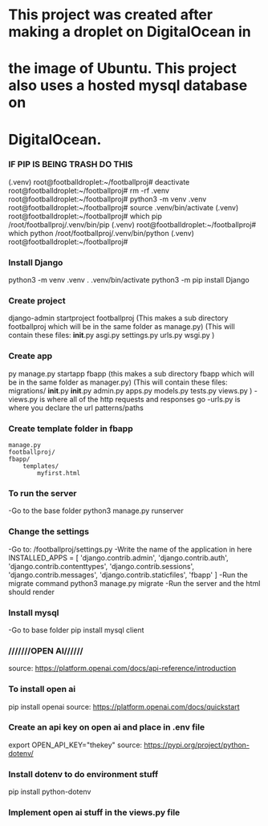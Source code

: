 # This project was created after making a droplet on DigitalOcean in
# the image of Ubuntu. This project also uses a hosted mysql database on
# DigitalOcean. 

### IF PIP IS BEING TRASH DO THIS
(.venv) root@footballdroplet:~/footballproj# deactivate
root@footballdroplet:~/footballproj# rm -rf .venv
root@footballdroplet:~/footballproj# python3 -m venv .venv
root@footballdroplet:~/footballproj# source .venv/bin/activate
(.venv) root@footballdroplet:~/footballproj# which pip
/root/footballproj/.venv/bin/pip
(.venv) root@footballdroplet:~/footballproj# which python
/root/footballproj/.venv/bin/python
(.venv) root@footballdroplet:~/footballproj# 

### Install Django
python3 -m venv .venv
. .venv/bin/activate
python3 -m pip install Django

### Create project 
django-admin startproject footballproj
(This makes a sub directory footballproj which will be in the same folder as manage.py)
(This will contain these files:
        __init__.py
        asgi.py
        settings.py
        urls.py
        wsgi.py
)

### Create app
py manage.py startapp fbapp
(this makes a sub directory fbapp which will be in the same folder as manager.py)
(This will contain these files:
        migrations/
            __init__.py
        __init__.py
        admin.py
        apps.py
        models.py
        tests.py
        views.py
)
-views.py is where all of the http requests and responses go 
-urls.py is where you declare the url patterns/paths

### Create template folder in fbapp
    manage.py
    footballproj/
    fbapp/
        templates/
            myfirst.html

### To run the server
-Go to the base folder
python3 manage.py runserver

### Change the settings
-Go to: /footballproj/settings.py
-Write the name of the application in here
INSTALLED_APPS = [
    'django.contrib.admin',
    'django.contrib.auth',
    'django.contrib.contenttypes',
    'django.contrib.sessions',
    'django.contrib.messages',
    'django.contrib.staticfiles',
    'fbapp'
]
-Run the migrate command
python3 manage.py migrate
-Run the server and the html should render

### Install mysql
-Go to base folder
pip install mysql client

### ///////OPEN AI//////
source: https://platform.openai.com/docs/api-reference/introduction
### To install open ai
pip install openai
source: https://platform.openai.com/docs/quickstart
### Create an api key on open ai and place in .env file
export OPEN_API_KEY="thekey"
source: https://pypi.org/project/python-dotenv/
### Install dotenv to do environment stuff
pip install python-dotenv
### Implement open ai stuff in the views.py file
